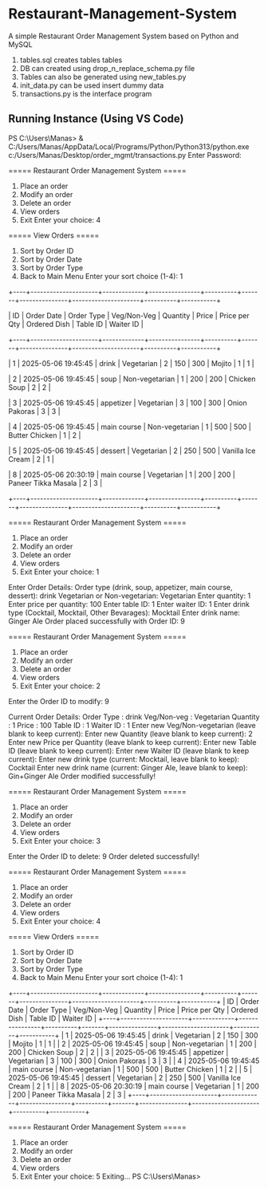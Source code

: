 # Restaurant-Management-System
A simple Restaurant Order Management System based on Python and MySQL

1. tables.sql creates tables tables
2. DB can created using drop_n_replace_schema.py file
3. Tables can also be generated using new_tables.py
4. init_data.py can be used insert dummy data
5. transactions.py is the interface program

## Running Instance (Using VS Code)

PS C:\Users\Manas> & C:/Users/Manas/AppData/Local/Programs/Python/Python313/python.exe c:/Users/Manas/Desktop/order_mgmt/transactions.py
Enter Password: 

===== Restaurant Order Management System =====
1. Place an order
2. Modify an order
3. Delete an order
4. View orders
5. Exit
Enter your choice: 4

===== View Orders =====
1. Sort by Order ID
2. Sort by Order Date
3. Sort by Order Type
4. Back to Main Menu
Enter your sort choice (1-4): 1

+----+---------------------+-------------+----------------+----------+-------+---------------+---------------------+----------+-----------+  

| ID |     Order Date      | Order Type  |  Veg/Non-Veg   | Quantity | Price | Price per Qty |    Ordered Dish     | Table ID | Waiter ID |  

+----+---------------------+-------------+----------------+----------+-------+---------------+---------------------+----------+-----------+  

| 1  | 2025-05-06 19:45:45 |    drink    |   Vegetarian   |    2     |  150  |      300      |       Mojito        |    1     |     1     |  

| 2  | 2025-05-06 19:45:45 |    soup     | Non-vegetarian |    1     |  200  |      200      |    Chicken Soup     |    2     |     2     |  

| 3  | 2025-05-06 19:45:45 |  appetizer  |   Vegetarian   |    3     |  100  |      300      |    Onion Pakoras    |    3     |     3     |  

| 4  | 2025-05-06 19:45:45 | main course | Non-vegetarian |    1     |  500  |      500      |   Butter Chicken    |    1     |     2     |  

| 5  | 2025-05-06 19:45:45 |   dessert   |   Vegetarian   |    2     |  250  |      500      |  Vanilla Ice Cream  |    2     |     1     |  

| 8  | 2025-05-06 20:30:19 | main course |   Vegetarian   |    1     |  200  |      200      | Paneer Tikka Masala |    2     |     3     |  

+----+---------------------+-------------+----------------+----------+-------+---------------+---------------------+----------+-----------+  


===== Restaurant Order Management System =====
1. Place an order
2. Modify an order
3. Delete an order
4. View orders
5. Exit
Enter your choice: 1

Enter Order Details:
Order type (drink, soup, appetizer, main course, dessert): drink
Vegetarian or Non-vegetarian: Vegetarian
Enter quantity: 1
Enter price per quantity: 100
Enter table ID: 1
Enter waiter ID: 1
Enter drink type (Cocktail, Mocktail, Other Bevarages): Mocktail
Enter drink name: Ginger Ale
Order placed successfully with Order ID: 9

===== Restaurant Order Management System =====
1. Place an order
2. Modify an order
3. Delete an order
4. View orders
5. Exit
Enter your choice: 2

Enter the Order ID to modify: 9

Current Order Details:
Order Type   : drink
Veg/Non-veg  : Vegetarian
Quantity     : 1
Price        : 100
Table ID     : 1
Waiter ID    : 1
Enter new Veg/Non-vegetarian (leave blank to keep current):
Enter new Quantity (leave blank to keep current): 2
Enter new Price per Quantity (leave blank to keep current): 
Enter new Table ID (leave blank to keep current): 
Enter new Waiter ID (leave blank to keep current): 
Enter new drink type (current: Mocktail, leave blank to keep): Cocktail
Enter new drink name (current: Ginger Ale, leave blank to keep): Gin+Ginger Ale
Order modified successfully!

===== Restaurant Order Management System =====
1. Place an order
2. Modify an order
3. Delete an order
4. View orders
5. Exit
Enter your choice: 3

Enter the Order ID to delete: 9
Order deleted successfully!

===== Restaurant Order Management System =====
1. Place an order
2. Modify an order
3. Delete an order
4. View orders
5. Exit
Enter your choice: 4

===== View Orders =====
1. Sort by Order ID
2. Sort by Order Date
3. Sort by Order Type
4. Back to Main Menu
Enter your sort choice (1-4): 1

+----+---------------------+-------------+----------------+----------+-------+---------------+---------------------+----------+-----------+
| ID |     Order Date      | Order Type  |  Veg/Non-Veg   | Quantity | Price | Price per Qty |    Ordered Dish     | Table ID | Waiter ID |
+----+---------------------+-------------+----------------+----------+-------+---------------+---------------------+----------+-----------+
| 1  | 2025-05-06 19:45:45 |    drink    |   Vegetarian   |    2     |  150  |      300      |       Mojito        |    1     |     1     |
| 2  | 2025-05-06 19:45:45 |    soup     | Non-vegetarian |    1     |  200  |      200      |    Chicken Soup     |    2     |     2     |
| 3  | 2025-05-06 19:45:45 |  appetizer  |   Vegetarian   |    3     |  100  |      300      |    Onion Pakoras    |    3     |     3     |
| 4  | 2025-05-06 19:45:45 | main course | Non-vegetarian |    1     |  500  |      500      |   Butter Chicken    |    1     |     2     |
| 5  | 2025-05-06 19:45:45 |   dessert   |   Vegetarian   |    2     |  250  |      500      |  Vanilla Ice Cream  |    2     |     1     |
| 8  | 2025-05-06 20:30:19 | main course |   Vegetarian   |    1     |  200  |      200      | Paneer Tikka Masala |    2     |     3     |
+----+---------------------+-------------+----------------+----------+-------+---------------+---------------------+----------+-----------+

===== Restaurant Order Management System =====
1. Place an order
2. Modify an order
3. Delete an order
4. View orders
5. Exit
Enter your choice: 5
Exiting...
PS C:\Users\Manas>
